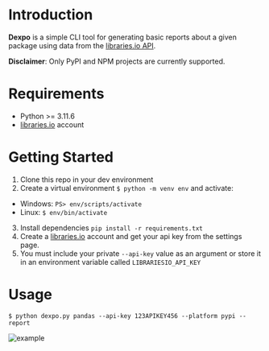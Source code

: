 # Introduction

**Dexpo** is a simple CLI tool for generating basic reports about a given package using data from the [libraries.io API](https://libraries.io).

**Disclaimer**: Only PyPI and NPM projects are currently supported.

# Requirements

- Python >= 3.11.6
- [libraries.io](https://libraries.io) account

# Getting Started

1. Clone this repo in your dev environment
2. Create a virtual environment `$ python -m venv env` and activate:

- Windows: `PS> env/scripts/activate`
- Linux: `$ env/bin/activate`

3. Install dependencies `pip install -r requirements.txt`
4. Create a [libraries.io](https://libraries.io) account and get your api key from the settings page.
5. You must include your private `--api-key` value as an argument or store it in an environment variable called `LIBRARIESIO_API_KEY`

# Usage

```console
$ python dexpo.py pandas --api-key 123APIKEY456 --platform pypi --report
```
![example](https://github.com/jackboy2fly/dexpo/assets/81083035/62bc80a8-0fa7-468f-8515-0af622e42dc2)
